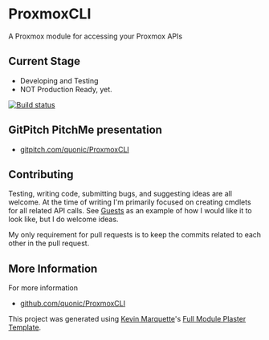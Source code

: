 # ProxmoxCLI

A Proxmox module for accessing your Proxmox APIs

## Current Stage

* Developing and Testing
* NOT Production Ready, yet.

[![Build status](https://ci.appveyor.com/api/projects/status/pxsta8uglrc9kql8?svg=true)](https://ci.appveyor.com/project/quonic/proxmoxcli)

## GitPitch PitchMe presentation

* [gitpitch.com/quonic/ProxmoxCLI](https://gitpitch.com/quonic/ProxmoxCLI)

## Contributing

Testing, writing code, submitting bugs, and suggesting ideas are all welcome. At the time of writing I'm primarily focused on creating cmdlets for all related API calls. See [Guests](/ProxmoxCLI/public/Guests.ps1) as an example of how I would like it to look like, but I do welcome ideas.

My only requirement for pull requests is to keep the commits related to each other in the pull request.

<!-- ## Getting Started

Install from the PSGallery and Import the module

    Install-Module ProxmoxCLI
    Import-Module ProxmoxCLI -->


## More Information

For more information

<!-- * [ProxmoxCLI.readthedocs.io](http://ProxmoxCLI.readthedocs.io) -->
* [github.com/quonic/ProxmoxCLI](https://github.com/quonic/ProxmoxCLI)
<!-- * [quonic.github.io](https://quonic.github.io) -->


This project was generated using [Kevin Marquette](http://kevinmarquette.github.io)'s [Full Module Plaster Template](https://github.com/KevinMarquette/PlasterTemplates/tree/master/FullModuleTemplate).
